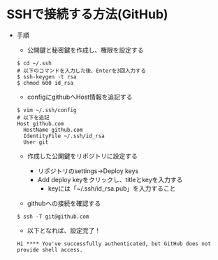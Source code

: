 # SSHで接続する方法(GitHub)

- 手順
  - 公開鍵と秘密鍵を作成し、権限を設定する
  ```
  $ cd ~/.ssh
  # 以下のコマンドを入力した後、Enterを3回入力する
  $ ssh-keygen -t rsa
  $ chmod 600 id_rsa
  ```

  - configにgithubへHost情報を追記する
  ```
  $ vim ~/.ssh/config
  # 以下を追記
  Host github.com
    HostName github.com
    IdentityFile ~/.ssh/id_rsa
    User git
  ```

  - 作成した公開鍵をリポジトリに設定する
    - リポジトリのsettings→Deploy keys
    - Add deploy keyをクリックし、titleとkeyを入力する
      - keyには「~/.ssh/id_rsa.pub」を入力すること

  - githubへの接続を確認する
  ```
  $ ssh -T git@github.com
  ```
  
  - 以下となれば、設定完了！
  ```
  Hi **** You've successfully authenticated, but GitHub does not provide shell access.
  ```
